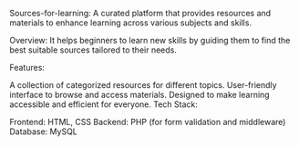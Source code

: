 Sources-for-learning:
A curated platform that provides resources and materials to enhance learning across various subjects and skills.

Overview:
It helps beginners to learn new skills by guiding them to find the best suitable sources tailored to their needs.

Features:

A collection of categorized resources for different topics.
User-friendly interface to browse and access materials.
Designed to make learning accessible and efficient for everyone.
Tech Stack:

Frontend: HTML, CSS
Backend: PHP (for form validation and middleware)
Database: MySQL
